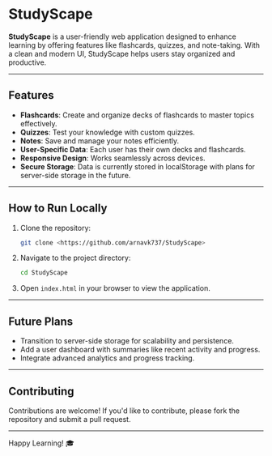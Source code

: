 # StudyScape

**StudyScape** is a user-friendly web application designed to enhance learning by offering features like flashcards, quizzes, and note-taking. With a clean and modern UI, StudyScape helps users stay organized and productive.

---

## Features

- **Flashcards**: Create and organize decks of flashcards to master topics effectively.
- **Quizzes**: Test your knowledge with custom quizzes.
- **Notes**: Save and manage your notes efficiently.
- **User-Specific Data**: Each user has their own decks and flashcards.
- **Responsive Design**: Works seamlessly across devices.
- **Secure Storage**: Data is currently stored in localStorage with plans for server-side storage in the future.

---

## How to Run Locally

1. Clone the repository:
   ```bash
   git clone <https://github.com/arnavk737/StudyScape>
   ```

2. Navigate to the project directory:
   ```bash
   cd StudyScape
   ```

3. Open `index.html` in your browser to view the application.

---

## Future Plans

- Transition to server-side storage for scalability and persistence.
- Add a user dashboard with summaries like recent activity and progress.
- Integrate advanced analytics and progress tracking.

---

## Contributing

Contributions are welcome! If you'd like to contribute, please fork the repository and submit a pull request.

---


Happy Learning! 🎓
